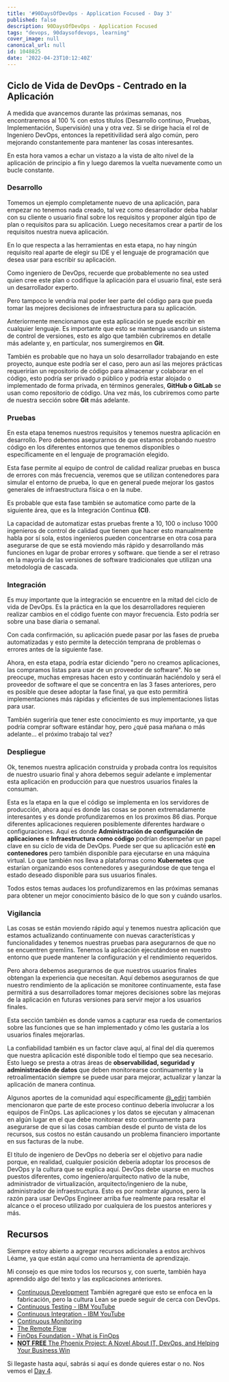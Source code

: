```yaml
---
title: '#90DaysOfDevOps - Application Focused - Day 3'
published: false
description: 90DaysOfDevOps - Application Focused
tags: "devops, 90daysofdevops, learning"
cover_image: null
canonical_url: null
id: 1048825
date: '2022-04-23T10:12:40Z'
---
```

## Ciclo de Vida de DevOps - Centrado en la Aplicación

A medida que avancemos durante las próximas semanas, nos encontraremos al 100 % con estos títulos (Desarrollo continuo, Pruebas, Implementación, Supervisión) una y otra vez. Si se dirige hacia el rol de Ingeniero DevOps, entonces la repetitivilidad será algo común, pero mejorando constantemente para mantener las cosas interesantes.

En esta hora vamos a echar un vistazo a la vista de alto nivel de la aplicación de principio a fin y luego daremos la vuelta nuevamente como un bucle constante.

### Desarrollo
Tomemos un ejemplo completamente nuevo de una aplicación, para empezar no tenemos nada creado, tal vez como desarrollador deba hablar con su cliente o usuario final sobre los requisitos y proponer algún tipo de plan o requisitos para su aplicación. Luego necesitamos crear a partir de los requisitos nuestra nueva aplicación.

En lo que respecta a las herramientas en esta etapa, no hay ningún requisito real aparte de elegir su IDE y el lenguaje de programación que desea usar para escribir su aplicación.

Como ingeniero de DevOps, recuerde que probablemente no sea usted quien cree este plan o codifique la aplicación para el usuario final, este será un desarrollador experto.

Pero tampoco le vendría mal poder leer parte del código para que pueda tomar las mejores decisiones de infraestructura para su aplicación.

Anteriormente mencionamos que esta aplicación se puede escribir en cualquier lenguaje. Es importante que esto se mantenga usando un sistema de control de versiones, esto es algo que también cubriremos en detalle más adelante y, en particular, nos sumergiremos en **Git**.

También es probable que no haya un solo desarrollador trabajando en este proyecto, aunque este podría ser el caso, pero aun así las mejores prácticas requerirían un repositorio de código para almacenar y colaborar en el código, esto podría ser privado o público y podría estar alojado o implementado de forma privada, en términos generales, **GitHub o GitLab** se usan como repositorio de código. Una vez más, los cubriremos como parte de nuestra sección sobre **Git** más adelante.

### Pruebas
En esta etapa tenemos nuestros requisitos y tenemos nuestra aplicación en desarrollo. Pero debemos asegurarnos de que estamos probando nuestro código en los diferentes entornos que tenemos disponibles o específicamente en el lenguaje de programación elegido.

Esta fase permite al equipo de control de calidad realizar pruebas en busca de errores con más frecuencia, veremos que se utilizan contenedores para simular el entorno de prueba, lo que en general puede mejorar los gastos generales de infraestructura física o en la nube.

Es probable que esta fase también se automatice como parte de la siguiente área, que es la Integración Continua **(CI)**.

La capacidad de automatizar estas pruebas frente a 10, 100 o incluso 1000 ingenieros de control de calidad que tienen que hacer esto manualmente habla por sí sola, estos ingenieros pueden concentrarse en otra cosa para asegurarse de que se está moviendo más rápido y desarrollando más funciones en lugar de probar errores y software. que tiende a ser el retraso en la mayoría de las versiones de software tradicionales que utilizan una metodología de cascada.

### Integración

Es muy importante que la integración se encuentre en la mitad del ciclo de vida de DevOps. Es la práctica en la que los desarrolladores requieren realizar cambios en el código fuente con mayor frecuencia. Esto podría ser sobre una base diaria o semanal.

Con cada confirmación, su aplicación puede pasar por las fases de prueba automatizadas y esto permite la detección temprana de problemas o errores antes de la siguiente fase.

Ahora, en esta etapa, podría estar diciendo "pero no creamos aplicaciones, las compramos listas para usar de un proveedor de software". No se preocupe, muchas empresas hacen esto y continuarán haciéndolo y será el proveedor de software el que se concentra en las 3 fases anteriores, pero es posible que desee adoptar la fase final, ya que esto permitirá implementaciones más rápidas y eficientes de sus implementaciones listas para usar.

También sugeriría que tener este conocimiento es muy importante, ya que podría comprar software estándar hoy, pero ¿qué pasa mañana o más adelante... el próximo trabajo tal vez?

### Despliegue
Ok, tenemos nuestra aplicación construida y probada contra los requisitos de nuestro usuario final y ahora debemos seguir adelante e implementar esta aplicación en producción para que nuestros usuarios finales la consuman.

Esta es la etapa en la que el código se implementa en los servidores de producción, ahora aquí es donde las cosas se ponen extremadamente interesantes y es donde profundizaremos en los proximos 86 dias. Porque diferentes aplicaciones requieren posiblemente diferentes hardware o configuraciones. Aquí es donde **Administración de configuración de aplicaciones** e **Infraestructura como código** podrían desempeñar un papel clave en su ciclo de vida de DevOps. Puede ser que su aplicación esté **en contenedores** pero también disponible para ejecutarse en una máquina virtual. Lo que también nos lleva a plataformas como **Kubernetes** que estarían organizando esos contenedores y asegurándose de que tenga el estado deseado disponible para sus usuarios finales.

Todos estos temas audaces los profundizaremos en las próximas semanas para obtener un mejor conocimiento básico de lo que son y cuándo usarlos.

### Vigilancia

Las cosas se están moviendo rápido aquí y tenemos nuestra aplicación que estamos actualizando continuamente con nuevas características y funcionalidades y tenemos nuestras pruebas para asegurarnos de que no se encuentren gremlins. Tenemos la aplicación ejecutándose en nuestro entorno que puede mantener la configuración y el rendimiento requeridos.

Pero ahora debemos asegurarnos de que nuestros usuarios finales obtengan la experiencia que necesitan. Aquí debemos asegurarnos de que nuestro rendimiento de la aplicación se monitoree continuamente, esta fase permitirá a sus desarrolladores tomar mejores decisiones sobre las mejoras de la aplicación en futuras versiones para servir mejor a los usuarios finales.

Esta sección también es donde vamos a capturar esa rueda de comentarios sobre las funciones que se han implementado y cómo les gustaría a los usuarios finales mejorarlas.

La confiabilidad también es un factor clave aquí, al final del día queremos que nuestra aplicación esté disponible todo el tiempo que sea necesario. Esto luego se presta a otras áreas de **observabilidad, seguridad y administración de datos** que deben monitorearse continuamente y la retroalimentación siempre se puede usar para mejorar, actualizar y lanzar la aplicación de manera continua.

Algunos aportes de la comunidad aquí específicamente [@_ediri](https://twitter.com/_ediri) también mencionaron que parte de este proceso continuo debería involucrar a los equipos de FinOps. Las aplicaciones y los datos se ejecutan y almacenan en algún lugar en el que debe monitorear esto continuamente para asegurarse de que si las cosas cambian desde el punto de vista de los recursos, sus costos no están causando un problema financiero importante en sus facturas de la nube.

El título de ingeniero de DevOps no debería ser el objetivo para nadie porque, en realidad, cualquier posición debería adoptar los procesos de DevOps y la cultura que se explica aquí. DevOps debe usarse en muchos puestos diferentes, como ingeniero/arquitecto nativo de la nube, administrador de virtualización, arquitecto/ingeniero de la nube, administrador de infraestructura. Esto es por nombrar algunos, pero la razón para usar DevOps Engineer arriba fue realmente para resaltar el alcance o el proceso utilizado por cualquiera de los puestos anteriores y más.

## Recursos 

Siempre estoy abierto a agregar recursos adicionales a estos archivos Léame, ya que están aquí como una herramienta de aprendizaje.

Mi consejo es que mire todos los recursos y, con suerte, también haya aprendido algo del texto y las explicaciones anteriores.

- [Continuous Development](https://www.youtube.com/watch?v=UnjwVYAN7Ns) También agregaré que esto se enfoca en la fabricación, pero la cultura Lean se puede seguir de cerca con DevOps. 
- [Continuous Testing - IBM YouTube](https://www.youtube.com/watch?v=RYQbmjLgubM)
- [Continuous Integration - IBM YouTube](https://www.youtube.com/watch?v=1er2cjUq1UI)
- [Continuous Monitoring](https://www.youtube.com/watch?v=Zu53QQuYqJ0)
- [The Remote Flow](https://www.notion.so/The-Remote-Flow-d90982e77a144f4f990c135f115f41c6)
- [FinOps Foundation - What is FinOps](https://www.finops.org/introduction/what-is-finops/)
- [**NOT FREE** The Phoenix Project: A Novel About IT, DevOps, and Helping Your Business Win](https://www.amazon.co.uk/Phoenix-Project-DevOps-Helping-Business-ebook/dp/B00AZRBLHO)

Si llegaste hasta aquí, sabrás si aquí es donde quieres estar o no. Nos vemos el [Day 4](day04.md).  
